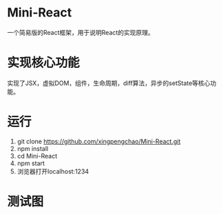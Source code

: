 # Mini-React
一个简易版的React框架，用于说明React的实现原理。

# 实现核心功能

实现了JSX，虚拟DOM，组件，生命周期，diff算法，异步的setState等核心功能。

# 运行

1. git clone https://github.com/xingpengchao/Mini-React.git
2. npm install
3. cd Mini-React
4. npm start
5. 浏览器打开localhost:1234

# 测试图 


